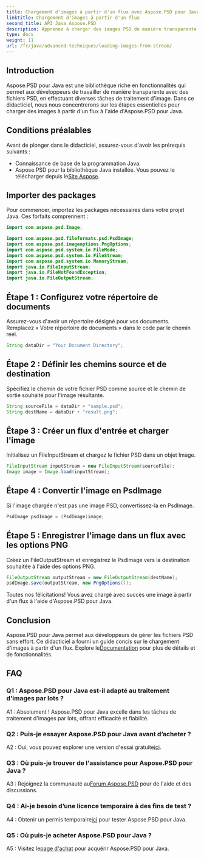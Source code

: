 ```yaml
---
title: Chargement d'images à partir d'un flux avec Aspose.PSD pour Java
linktitle: Chargement d'images à partir d'un flux
second_title: API Java Aspose.PSD
description: Apprenez à charger des images PSD de manière transparente en Java à l'aide d'Aspose.PSD. Suivez notre guide étape par étape pour un traitement d’image efficace.
type: docs
weight: 11
url: /fr/java/advanced-techniques/loading-images-from-stream/
---
```

## Introduction

Aspose.PSD pour Java est une bibliothèque riche en fonctionnalités qui permet aux développeurs de travailler de manière transparente avec des fichiers PSD, en effectuant diverses tâches de traitement d'image. Dans ce didacticiel, nous nous concentrerons sur les étapes essentielles pour charger des images à partir d'un flux à l'aide d'Aspose.PSD pour Java.

## Conditions préalables

Avant de plonger dans le didacticiel, assurez-vous d'avoir les prérequis suivants :

- Connaissance de base de la programmation Java.
-  Aspose.PSD pour la bibliothèque Java installée. Vous pouvez le télécharger depuis le[Site Aspose](https://releases.aspose.com/psd/java/).

## Importer des packages

Pour commencer, importez les packages nécessaires dans votre projet Java. Ces forfaits comprennent :

```java
import com.aspose.psd.Image;

import com.aspose.psd.fileformats.psd.PsdImage;
import com.aspose.psd.imageoptions.PngOptions;
import com.aspose.psd.system.io.FileMode;
import com.aspose.psd.system.io.FileStream;
import com.aspose.psd.system.io.MemoryStream;
import java.io.FileInputStream;
import java.io.FileNotFoundException;
import java.io.FileOutputStream;
```

## Étape 1 : Configurez votre répertoire de documents

Assurez-vous d'avoir un répertoire désigné pour vos documents. Remplacez « Votre répertoire de documents » dans le code par le chemin réel.

```java
String dataDir = "Your Document Directory";
```

## Étape 2 : Définir les chemins source et de destination

Spécifiez le chemin de votre fichier PSD comme source et le chemin de sortie souhaité pour l'image résultante.

```java
String sourceFile = dataDir + "sample.psd";
String destName = dataDir + "result.png";
```

## Étape 3 : Créer un flux d'entrée et charger l'image

Initialisez un FileInputStream et chargez le fichier PSD dans un objet Image.

```java
FileInputStream inputStream = new FileInputStream(sourceFile);
Image image = Image.load(inputStream);
```

## Étape 4 : Convertir l'image en PsdImage

Si l'image chargée n'est pas une image PSD, convertissez-la en PsdImage.

```java
PsdImage psdImage = (PsdImage)image;
```

## Étape 5 : Enregistrer l'image dans un flux avec les options PNG

Créez un FileOutputStream et enregistrez le PsdImage vers la destination souhaitée à l'aide des options PNG.

```java
FileOutputStream outputStream = new FileOutputStream(destName);
psdImage.save(outputStream, new PngOptions());
```

Toutes nos félicitations! Vous avez chargé avec succès une image à partir d'un flux à l'aide d'Aspose.PSD pour Java.

## Conclusion

 Aspose.PSD pour Java permet aux développeurs de gérer les fichiers PSD sans effort. Ce didacticiel a fourni un guide concis sur le chargement d'images à partir d'un flux. Explore le[Documentation](https://reference.aspose.com/psd/java/) pour plus de détails et de fonctionnalités.

## FAQ

### Q1 : Aspose.PSD pour Java est-il adapté au traitement d'images par lots ?

A1 : Absolument ! Aspose.PSD pour Java excelle dans les tâches de traitement d'images par lots, offrant efficacité et fiabilité.

### Q2 : Puis-je essayer Aspose.PSD pour Java avant d’acheter ?

 A2 : Oui, vous pouvez explorer une version d'essai gratuite[ici](https://releases.aspose.com/).

### Q3 : Où puis-je trouver de l'assistance pour Aspose.PSD pour Java ?

 A3 : Rejoignez la communauté au[Forum Aspose.PSD](https://forum.aspose.com/c/psd/34) pour de l'aide et des discussions.

### Q4 : Ai-je besoin d’une licence temporaire à des fins de test ?

 A4 : Obtenir un permis temporaire[ici](https://purchase.aspose.com/temporary-license/) pour tester Aspose.PSD pour Java.

### Q5 : Où puis-je acheter Aspose.PSD pour Java ?

 A5 : Visitez le[page d'achat](https://purchase.aspose.com/buy) pour acquérir Aspose.PSD pour Java.